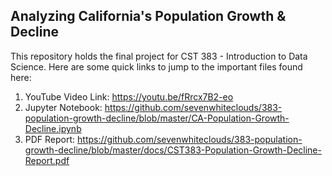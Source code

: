 ## Analyzing California's Population Growth & Decline

This repository holds the final project for CST 383 - Introduction to Data
Science. Here are some quick links to jump to the important files found here:

1. YouTube Video Link: https://youtu.be/fRrcx7B2-eo 
2. Jupyter Notebook: https://github.com/sevenwhiteclouds/383-population-growth-decline/blob/master/CA-Population-Growth-Decline.ipynb
3. PDF Report: https://github.com/sevenwhiteclouds/383-population-growth-decline/blob/master/docs/CST383-Population-Growth-Decline-Report.pdf
